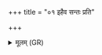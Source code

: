 +++
title = "०१ इहैव सन्तः प्रति"

+++
<details><summary>मूलम् (GR)</summary>

इहैव सन्तः प्रति दध्म एतज्  
जीवा जीवेभ्यो नि हराम एनत् ।  
अपमित्य धान्यं यज् जघास-  
-अग्निर् मा तस्माद् अनृणं कृणोतु ॥
</details>